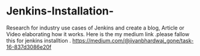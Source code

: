 # Jenkins-Installation-
Research for industry use cases of Jenkins and create a blog, Article or Video elaborating how it works.
Here is the my medium link .please fallow this for jenkins installtion .
https://medium.com/@jivanbhardwaj_gone/task-16-837d3086e20f
